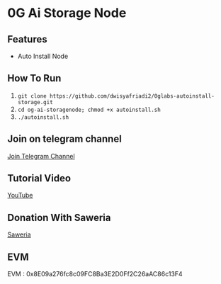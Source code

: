 ﻿# 0G Ai Storage Node
## Features

- Auto Install Node


## How To Run
1. ```git clone https://github.com/dwisyafriadi2/0glabs-autoinstall-storage.git```
2. ```cd og-ai-storagenode; chmod +x autoinstall.sh```
3. ```./autoinstall.sh```


## Join on telegram channel
[Join Telegram Channel](http://t.me/dasarpemulung)

## Tutorial Video
[YouTube](https://www.youtube.com/@dasarpemulung)

## Donation With Saweria
[Saweria](https://saweria.co/mdwi)

## EVM
EVM : 0x8E09a276fc8c09FC8Ba3E2D0Ff2C26aAC86c13F4


